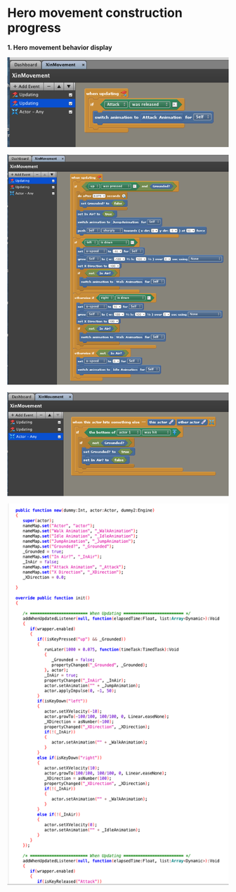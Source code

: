# Hero movement construction progress

**1. Hero movement behavior display**

![Hero movement behavior 1](SceneHeromovement1.png)

![Hero movement behavior 2](Scene2Heromovement2.png)

![Hero movement behavior 3](Scene2heromovement3.png)

![Hero movement behavior code review](Scene2herobehaviorcodeview.png)
